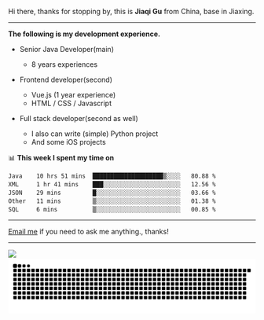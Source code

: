 Hi there, thanks for stopping by, this is **Jiaqi Gu** from China, base in Jiaxing.

---

**The following is my development experience.**

- Senior Java Developer(main)
  - 8 years experiences

- Frontend developer(second)
  - Vue.js (1 year experience)
  - HTML / CSS / Javascript
  
- Full stack developer(second as well)
  - I also can write (simple) Python project
  - And some iOS projects

📊 **This week I spent my time on**
<!--START_SECTION:waka-->

```txt
Java    10 hrs 51 mins  ████████████████████▒░░░░   80.88 %
XML     1 hr 41 mins    ███░░░░░░░░░░░░░░░░░░░░░░   12.56 %
JSON    29 mins         █░░░░░░░░░░░░░░░░░░░░░░░░   03.66 %
Other   11 mins         ▒░░░░░░░░░░░░░░░░░░░░░░░░   01.38 %
SQL     6 mins          ▒░░░░░░░░░░░░░░░░░░░░░░░░   00.85 %
```

<!--END_SECTION:waka-->

---

[Email me](mailto:htk2klwgr@mozmail.com?subject=Hiring_from_GitHub) if you need to ask me anything., thanks!

---

![]( https://visitor-badge.glitch.me/badge?page_id=githubgujiaqi)
![]( https://github.com/droid-Q/droid-Q/raw/output/github-contribution-grid-snake.svg#gh-dark-mode-only)
